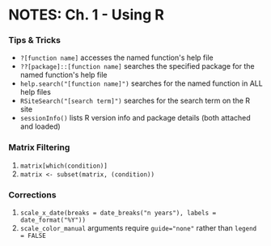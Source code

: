 # NOTES: Ch. 1 - Using R #

### Tips & Tricks 
- `?[function name]` accesses the named function's help file
- `??[package]::[function name]` searches the specified package for the named function's help file
- `help.search("[function name]")` searches for the named function in ALL help files
- `RSiteSearch("[search term]")` searches for the search term on the R site
- `sessionInfo()` lists R version info and package details (both attached and loaded)

### Matrix Filtering 
1. `matrix[which(condition)]` 
2. `matrix <- subset(matrix, (condition))` 

### Corrections
1.  `scale_x_date(breaks = date_breaks("n years"), labels = date_format("%Y"))`
2.  `scale_color_manual` arguments require `guide="none"` rather than `legend = FALSE`
